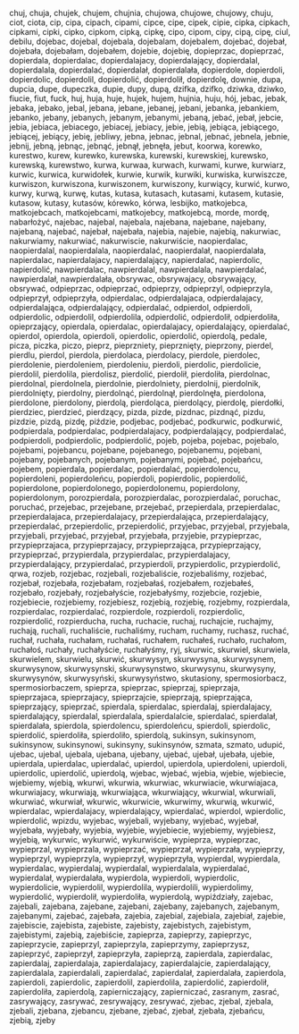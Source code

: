 chuj, chuja, chujek, chujem, chujnia, chujowa, chujowe, chujowy, chuju, ciot, ciota, cip, cipa, cipach, cipami, cipce, cipe, cipek, cipie, cipka, cipkach, cipkami, cipki, cipko, cipkom, cipką, cipkę, cipo, cipom, cipy, cipą, cipę, ciul, debilu, dojebac, dojebal, dojebala, dojebalam, dojebalem, dojebać, dojebał, dojebała, dojebałam, dojebałem, dojebie, dojebię, dopieprzac, dopieprzać, dopierdala, dopierdalac, dopierdalajacy, dopierdalający, dopierdalal, dopierdalala, dopierdalać, dopierdalał, dopierdalała, dopierdole, dopierdoli, dopierdolic, dopierdolil, dopierdolić, dopierdolił, dopierdolę, downie, dupa, dupcia, dupe, dupeczka, dupie, dupy, dupą, dzifka, dzifko, dziwka, dziwko, fiucie, fiut, fuck, huj, huja, huje, hujek, hujem, hujnia, huju, hój, jebac, jebak, jebaka, jebako, jebal, jebana, jebane, jebanej, jebani, jebanka, jebankiem, jebanko, jebany, jebanych, jebanym, jebanymi, jebaną, jebać, jebał, jebcie, jebia, jebiaca, jebiacego, jebiacej, jebiacy, jebie, jebią, jebiąca, jebiącego, jebiącej, jebiący, jebię, jebliwy, jebna, jebnac, jebnal, jebnać, jebnela, jebnie, jebnij, jebną, jebnąc, jebnąć, jebnął, jebnęła, jebut, koorwa, korewko, kurestwo, kurew, kurewko, kurewska, kurewski, kurewskiej, kurewsko, kurewską, kurewstwo, kurwa, kurwaa, kurwach, kurwami, kurwe, kurwiarz, kurwic, kurwica, kurwidołek, kurwie, kurwik, kurwiki, kurwiska, kurwiszcze, kurwiszon, kurwiszona, kurwiszonem, kurwiszony, kurwiący, kurwić, kurwo, kurwy, kurwą, kurwę, kutas, kutasa, kutasach, kutasami, kutasem, kutasie, kutasow, kutasy, kutasów, kórewko, kórwa, lesbijko, matkojebca, matkojebcach, matkojebcami, matkojebcy, matkojebcą, morde, mordę, nabarłożyć, najebac, najebal, najebala, najebana, najebane, najebany, najebaną, najebać, najebał, najebała, najebia, najebie, najebią, nakurwiac, nakurwiamy, nakurwiać, nakurwiscie, nakurwiście, naopierdalac, naopierdalal, naopierdalala, naopierdalać, naopierdalał, naopierdalała, napierdalac, napierdalajacy, napierdalający, napierdalać, napierdolic, napierdolić, nawpierdalac, nawpierdalal, nawpierdalala, nawpierdalać, nawpierdalał, nawpierdalała, obsrywac, obsrywajacy, obsrywający, obsrywać, odpieprzac, odpieprzać, odpieprzy, odpieprzyl, odpieprzyla, odpieprzył, odpieprzyła, odpierdalac, odpierdalajaca, odpierdalajacy, odpierdalająca, odpierdalający, odpierdalać, odpierdol, odpierdoli, odpierdolic, odpierdolil, odpierdolila, odpierdolić, odpierdolił, odpierdoliła, opieprzający, opierdala, opierdalac, opierdalajacy, opierdalający, opierdalać, opierdol, opierdola, opierdoli, opierdolic, opierdolić, opierdolą, pedale, picza, piczka, piczo, pieprz, pieprzniety, pieprznięty, pieprzony, pierdel, pierdlu, pierdol, pierdola, pierdolaca, pierdolacy, pierdole, pierdolec, pierdolenie, pierdoleniem, pierdoleniu, pierdoli, pierdolic, pierdolicie, pierdolil, pierdolila, pierdolisz, pierdolić, pierdolił, pierdoliła, pierdolnac, pierdolnal, pierdolnela, pierdolnie, pierdolniety, pierdolnij, pierdolnik, pierdolnięty, pierdolny, pierdolnąć, pierdolnął, pierdolnęła, pierdolona, pierdolone, pierdolony, pierdolą, pierdoląca, pierdolący, pierdolę, pierdołki, pierdziec, pierdzieć, pierdzący, pizda, pizde, pizdnac, pizdnąć, pizdu, pizdzie, pizdą, pizdę, piździe, podjebac, podjebać, podkurwic, podkurwić, podpierdala, podpierdalac, podpierdalajacy, podpierdalający, podpierdalać, podpierdoli, podpierdolic, podpierdolić, pojeb, pojeba, pojebac, pojebalo, pojebami, pojebancu, pojebane, pojebanego, pojebanemu, pojebani, pojebany, pojebanych, pojebanym, pojebanymi, pojebać, pojebańcu, pojebem, popierdala, popierdalac, popierdalać, popierdolencu, popierdoleni, popierdoleńcu, popierdoli, popierdolic, popierdolić, popierdolone, popierdolonego, popierdolonemu, popierdolony, popierdolonym, porozpierdala, porozpierdalac, porozpierdalać, poruchac, poruchać, przejebac, przejebane, przejebać, przepierdala, przepierdalac, przepierdalajaca, przepierdalajacy, przepierdalająca, przepierdalający, przepierdalać, przepierdolic, przepierdolić, przyjebac, przyjebal, przyjebala, przyjebali, przyjebać, przyjebał, przyjebała, przyjebie, przypieprzac, przypieprzajaca, przypieprzajacy, przypieprzająca, przypieprzający, przypieprzać, przypierdala, przypierdalac, przypierdalajacy, przypierdalający, przypierdalać, przypierdoli, przypierdolic, przypierdolić, qrwa, rozjeb, rozjebac, rozjebali, rozjebaliście, rozjebaliśmy, rozjebać, rozjebał, rozjebała, rozjebałam, rozjebałaś, rozjebałem, rozjebałeś, rozjebało, rozjebały, rozjebałyście, rozjebałyśmy, rozjebcie, rozjebie, rozjebiecie, rozjebiemy, rozjebiesz, rozjebią, rozjebię, rozjebmy, rozpierdala, rozpierdalac, rozpierdalać, rozpierdole, rozpierdoli, rozpierdolic, rozpierdolić, rozpierducha, rucha, ruchacie, ruchaj, ruchajcie, ruchajmy, ruchają, ruchali, ruchaliście, ruchaliśmy, rucham, ruchamy, ruchasz, ruchać, ruchał, ruchała, ruchałam, ruchałaś, ruchałem, ruchałeś, ruchało, ruchałom, ruchałoś, ruchały, ruchałyście, ruchałyśmy, ryj, skurwic, skurwiel, skurwiela, skurwielem, skurwielu, skurwić, skurwysyn, skurwysyna, skurwysynem, skurwysynow, skurwysynski, skurwysynstwo, skurwysynu, skurwysyny, skurwysynów, skurwysyński, skurwysyństwo, skutasiony, spermosiorbacz, spermosiorbaczem, spieprza, spieprzac, spieprzaj, spieprzaja, spieprzajaca, spieprzajacy, spieprzajcie, spieprzają, spieprzająca, spieprzający, spieprzać, spierdala, spierdalac, spierdalaj, spierdalajacy, spierdalający, spierdalal, spierdalala, spierdalalcie, spierdalać, spierdalał, spierdalała, spierdola, spierdolencu, spierdoleńcu, spierdoli, spierdolic, spierdolić, spierdoliła, spierdoliło, spierdolą, sukinsyn, sukinsynom, sukinsynow, sukinsynowi, sukinsyny, sukinsynów, szmata, szmato, udupić, ujebac, ujebal, ujebala, ujebana, ujebany, ujebać, ujebał, ujebała, ujebie, upierdala, upierdalac, upierdalać, upierdol, upierdola, upierdoleni, upierdoli, upierdolic, upierdolić, upierdolą, wjebac, wjebać, wjebia, wjebie, wjebiecie, wjebiemy, wjebią, wkurwi, wkurwia, wkurwiac, wkurwiacie, wkurwiajaca, wkurwiajacy, wkurwiają, wkurwiająca, wkurwiający, wkurwial, wkurwiali, wkurwiać, wkurwiał, wkurwic, wkurwicie, wkurwimy, wkurwią, wkurwić, wpierdalac, wpierdalajacy, wpierdalający, wpierdalać, wpierdol, wpierdolic, wpierdolić, wpizdu, wyjebac, wyjebali, wyjebany, wyjebać, wyjebał, wyjebała, wyjebały, wyjebia, wyjebie, wyjebiecie, wyjebiemy, wyjebiesz, wyjebią, wykurwic, wykurwić, wykurwiście, wypieprza, wypieprzac, wypieprzal, wypieprzala, wypieprzać, wypieprzał, wypieprzała, wypieprzy, wypieprzyl, wypieprzyla, wypieprzył, wypieprzyła, wypierdal, wypierdala, wypierdalac, wypierdalaj, wypierdalal, wypierdalala, wypierdalać, wypierdalał, wypierdalała, wypierdola, wypierdoli, wypierdolic, wypierdolicie, wypierdolil, wypierdolila, wypierdolili, wypierdolimy, wypierdolić, wypierdolił, wypierdoliła, wypierdolą, wypiździały, zajebac, zajebali, zajebana, zajebane, zajebani, zajebany, zajebanych, zajebanym, zajebanymi, zajebać, zajebała, zajebia, zajebial, zajebiala, zajebiał, zajebie, zajebiscie, zajebista, zajebiste, zajebisty, zajebistych, zajebistym, zajebistymi, zajebią, zajebiście, zapieprza, zapieprzy, zapieprzyc, zapieprzycie, zapieprzyl, zapieprzyla, zapieprzymy, zapieprzysz, zapieprzyć, zapieprzył, zapieprzyła, zapieprzą, zapierdala, zapierdalac, zapierdalaj, zapierdalaja, zapierdalajacy, zapierdalajcie, zapierdalający, zapierdalala, zapierdalali, zapierdalać, zapierdalał, zapierdalała, zapierdola, zapierdoli, zapierdolic, zapierdolil, zapierdolila, zapierdolić, zapierdolił, zapierdoliła, zapierdolą, zapierniczający, zapierniczać, zasranym, zasrać, zasrywający, zasrywać, zesrywający, zesrywać, zjebac, zjebal, zjebala, zjebali, zjebana, zjebancu, zjebane, zjebać, zjebał, zjebała, zjebańcu, zjebią, zjeby
